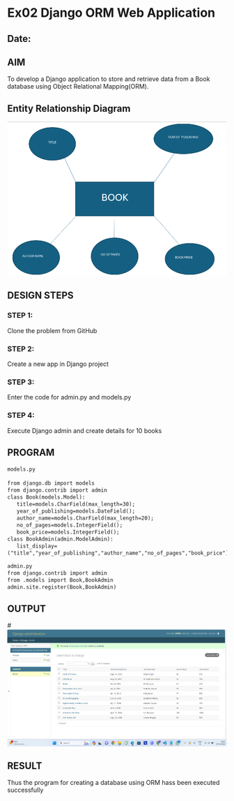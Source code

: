 # Ex02 Django ORM Web Application
## Date: 

## AIM
To develop a Django application to store and retrieve data from a Book database using Object Relational Mapping(ORM).

## Entity Relationship Diagram
![alt text](<Screenshot 2024-02-29 141259-1.png>)

## DESIGN STEPS

### STEP 1:
Clone the problem from GitHub

### STEP 2:
Create a new app in Django project

### STEP 3:
Enter the code for admin.py and models.py

### STEP 4:
Execute Django admin and create details for 10 books

## PROGRAM
```
models.py

from django.db import models
from django.contrib import admin
class Book(models.Model):
   title=models.CharField(max_length=30);
   year_of_publishing=models.DateField(); 
   author_name=models.CharField(max_length=20);
   no_of_pages=models.IntegerField();
   book_price=models.IntegerField();
class BookAdmin(admin.ModelAdmin):
   list_display=("title","year_of_publishing","author_name","no_of_pages","book_price"); 
```
```
admin.py
from django.contrib import admin
from .models import Book,BookAdmin
admin.site.register(Book,BookAdmin)
```
## OUTPUT

#![alt text](<Screenshot 2024-02-27 160741.png>)



## RESULT
Thus the program for creating a database using ORM hass been executed successfully
